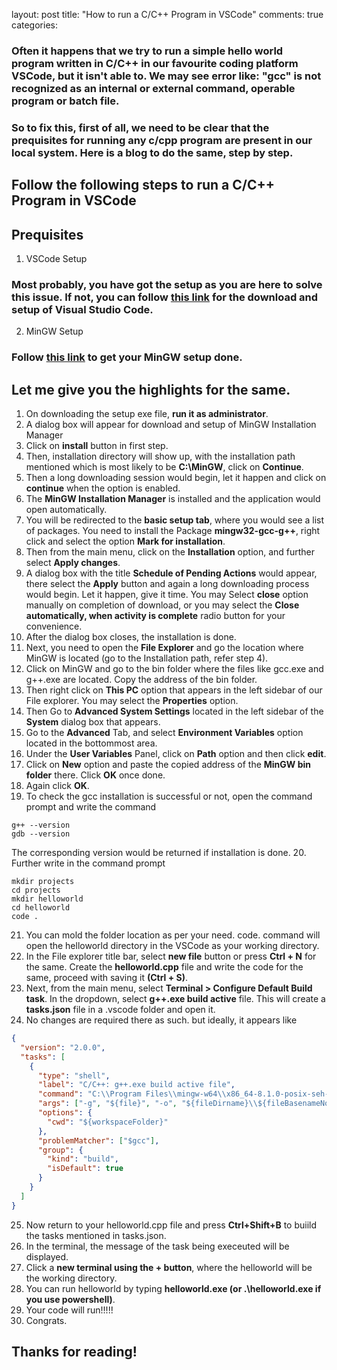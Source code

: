 layout: post
title: "How to run a C/C++ Program in VSCode"
comments: true
categories: 


### Often it happens that we try to run a simple hello world program written in C/C++ in our favourite coding platform VSCode, but it isn't able to. We may see error like: "gcc" is not recognized as an internal or external command, operable program or batch file.

### So to fix this, first of all, we need to be clear that the prequisites for running any c/cpp program are present in our local system. Here is a blog to do the same, step by step.

## Follow the following steps to run a C/C++ Program in VSCode

## Prequisites

1. VSCode Setup
### Most probably, you have got the setup as you are here to solve this issue. If not, you can follow [this link](https://code.visualstudio.com/) for the download and setup of Visual Studio Code.
2. MinGW Setup
### Follow [this link](http://www.mingw.org/wiki/Getting_Started) to get your MinGW setup done.

## Let me give you the highlights for the same. 
1. On downloading the setup exe file, **run it as administrator**. 
2. A dialog box will appear for download and setup of MinGW Installation Manager
3. Click on **install** button in first step.
4. Then, installation directory will show up, with the installation path mentioned which is most likely to be **C:\MinGW**, click on **Continue**.
5. Then a long downloading session would begin, let it happen and click on **continue** when the option is enabled.
6. The **MinGW Installation Manager** is installed and the application would open automatically.
7. You will be redirected to the **basic setup tab**, where you would see a list of packages. You need to install the Package **mingw32-gcc-g++**, right click and select the option **Mark for installation**.
8. Then from the main menu, click on the **Installation** option, and further select **Apply changes**.
9. A dialog box with the title **Schedule of Pending Actions** would appear, there select the **Apply** button and again a long downloading process would begin. Let it happen, give it time. You may Select **close** option manually on completion of download, or you may select the **Close automatically, when activity is complete** radio button for your convenience.
10. After the dialog box closes, the installation is done. 
11. Next, you need to open the **File Explorer** and go the location where MinGW is located (go to the Installation path, refer step 4).
12. Click on MinGW and go to the bin folder where the files like gcc.exe and g++.exe are located. Copy the address of the bin folder.
13. Then right click on **This PC** option that appears in the left sidebar of our File explorer. You may select the **Properties** option. 
14. Then Go to **Advanced System Settings** located in the left sidebar of the **System** dialog box that appears. 
15. Go to the **Advanced** Tab, and select **Environment Variables** option located in the bottommost area. 
16. Under the **User Variables** Panel, click on **Path** option and then click **edit**.
17. Click on **New** option and paste the copied address of the **MinGW bin folder** there. Click **OK** once done.
18. Again click **OK**.
19. To check the gcc installation is successful or not, open the command prompt and write the command 
```
g++ --version
gdb --version
```
The corresponding version would be returned if installation is done.
20. Further write in the command prompt

```
mkdir projects
cd projects
mkdir helloworld
cd helloworld
code .
```


21. You can mold the folder location as per your need. code. command will open the helloworld directory in the VSCode as your working directory.
22. In the File explorer title bar, select **new file** button or press **Ctrl + N** for the same. Create the **helloworld.cpp** file and write the code for the same, proceed with saving it **(Ctrl + S)**.
23. Next, from the main menu, select **Terminal > Configure Default Build task**. In the dropdown, select **g++.exe build active** file. This will create a **tasks.json** file in a .vscode folder and open it. 
24. No changes are required there as such. but ideally, it appears like 


```json
{
  "version": "2.0.0",
  "tasks": [
    {
      "type": "shell",
      "label": "C/C++: g++.exe build active file",
      "command": "C:\\Program Files\\mingw-w64\\x86_64-8.1.0-posix-seh-rt_v6-rev0\\mingw64\\bin\\g++.exe",
      "args": ["-g", "${file}", "-o", "${fileDirname}\\${fileBasenameNoExtension}.exe"],
      "options": {
        "cwd": "${workspaceFolder}"
      },
      "problemMatcher": ["$gcc"],
      "group": {
        "kind": "build",
        "isDefault": true
      }
    }
  ]
}
```


25. Now return to your helloworld.cpp file and press **Ctrl+Shift+B** to buiild the tasks mentioned in tasks.json. 
26. In the terminal, the message of the task being execeuted will be displayed. 
27. Click a **new terminal using the + button**, where the helloworld will be the working directory.
28. You can run helloworld by typing **helloworld.exe (or .\helloworld.exe if you use powershell)**.
29. Your code will run!!!!!
30. Congrats.

## Thanks for reading!
